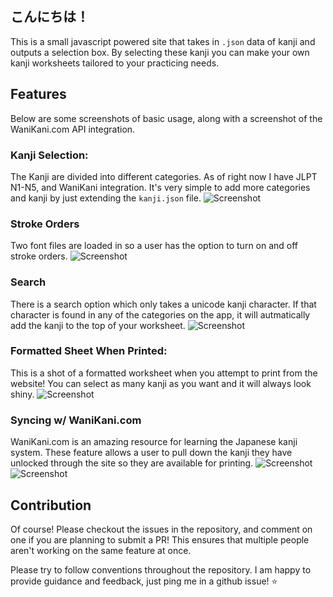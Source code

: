 ## こんにちは！

This is a small javascript powered site that takes in `.json` data of kanji and outputs a selection box. By selecting these kanji you can make your own kanji worksheets tailored to your practicing needs.

## Features
Below are some screenshots of basic usage, along with a screenshot of the WaniKani.com API integration.

### Kanji Selection:
The Kanji are divided into different categories. As of right now I have JLPT N1-N5, and WaniKani integration. It's very simple to add more categories and kanji by just extending the `kanji.json` file. 
![Screenshot](http://i.imgur.com/1Taf26N.png)

### Stroke Orders
Two font files are loaded in so a user has the option to turn on and off stroke orders. 
![Screenshot](http://i.imgur.com/zEO6Q3I.png)

### Search
There is a search option which only takes a unicode kanji character. If that character is found in any of the categories on the app, it will autmatically add the kanji to the top of your worksheet.
![Screenshot](http://i.imgur.com/Td5Ue5j.png)

### Formatted Sheet When Printed:
This is a shot of a formatted worksheet when you attempt to print from the website! You can select as many kanji as you want and it will always look shiny.
![Screenshot](http://i.imgur.com/DIlLX36.png)


### Syncing w/ WaniKani.com
WaniKani.com is an amazing resource for learning the Japanese kanji system. These feature allows a user to pull down the kanji they have unlocked through the site so they are available for printing.
![Screenshot](http://i.imgur.com/1uazMNF.png)
![Screenshot](http://i.imgur.com/dcv77xH.png)

## Contribution
Of course! Please checkout the issues in the repository, and comment on one if you are planning to submit a PR! This ensures that multiple people aren't working on the same feature at once. 

Please try to follow conventions throughout the repository. I am happy to provide guidance and feedback, just ping me in a github issue! :star:


